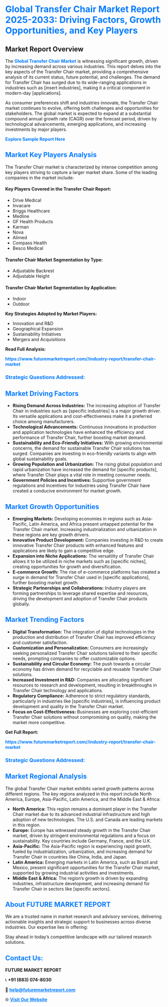 <h1 style="color: #007BFF;">Global Transfer Chair Market Report 2025-2033: Driving Factors, Growth Opportunities, and Key Players</h1>

<section id="overview">
<h2>Market Report Overview</h2>
<p>The <a href="https://www.futuremarketreport.com//industry-report/transfer-chair-market" style="color: #007BFF; text-decoration: none;"><strong>Global Transfer Chair Market</strong></a> is witnessing significant growth, driven by increasing demand across various industries. This report delves into the key aspects of the Transfer Chair market, providing a comprehensive analysis of its current status, future potential, and challenges. The demand for Transfer Chair has surged due to its wide-ranging applications in industries such as [insert industries], making it a critical component in modern-day [applications].</p>
<p>As consumer preferences shift and industries innovate, the Transfer Chair market continues to evolve, offering both challenges and opportunities for stakeholders. The global market is expected to expand at a substantial compound annual growth rate (CAGR) over the forecast period, driven by technological advancements, emerging applications, and increasing investments by major players.</p>
</section>

<section id="overview">
<p><a href="https://www.futuremarketreport.com//request-sample/reportId=52614" style="color: #007BFF; text-decoration: none;"><strong>Explore Sample Report Here</strong></a></p>
</section>

<section id="key-players">
<h2 style="color: #007BFF;">Market Key Players Analysis</h2>
<p>The Transfer Chair market is characterized by intense competition among key players striving to capture a larger market share. Some of the leading companies in the market include:</p>
<h4>Key Players Covered in the Transfer Chair Report:</h4>
<ul><li>Drive Medical</li><li>Invacare</li><li>Briggs Healthcare</li><li>Medline</li><li>GF Health Products</li><li>Karman</li><li>Nova</li><li>Alimed</li><li>Compass Health</li><li>Besco Medical</li></ul>
<h4>Transfer Chair Market Segmentation by Type:</h4>
<ul><li>Adjustable Backrest</li><li>Adjustable Height</li></ul>

<h4>Transfer Chair Market Segmentation by Application:</h4>
<ul><li>Indoor</li><li>Outdoor</li></ul>
<p><strong>Key Strategies Adopted by Market Players:</strong></p>
<ul>
<li>Innovation and R&D</li>
<li>Geographical Expansion</li>
<li>Sustainability Initiatives</li>
<li>Mergers and Acquisitions</li>
</ul>
</section>

<section>
<p><strong>Read Full Analysis: </strong></p><a href="https://www.futuremarketreport.com//industry-report/transfer-chair-market" style="color: #007BFF; text-decoration: none;"><strong>https://www.futuremarketreport.com//industry-report/transfer-chair-market</strong></a>
<h3 style="color: #007BFF;">Strategic Questions Addressed:</h3>
</section>

<section id="driving-factors">
<h2 style="color: #007BFF;">Market Driving Factors</h2>
<ul>
<li><strong>Rising Demand Across Industries:</strong> The increasing adoption of Transfer Chair in industries such as [specific industries] is a major growth driver. Its versatile applications and cost-effectiveness make it a preferred choice among manufacturers.</li>
<li><strong>Technological Advancements:</strong> Continuous innovations in production and application technologies have enhanced the efficiency and performance of Transfer Chair, further boosting market demand.</li>
<li><strong>Sustainability and Eco-Friendly Initiatives:</strong> With growing environmental concerns, the demand for sustainable Transfer Chair solutions has surged. Companies are investing in eco-friendly variants to align with global sustainability goals.</li>
<li><strong>Growing Population and Urbanization:</strong> The rising global population and rapid urbanization have increased the demand for [specific products], where Transfer Chair plays a vital role in meeting consumer needs.</li>
<li><strong>Government Policies and Incentives:</strong> Supportive government regulations and incentives for industries using Transfer Chair have created a conducive environment for market growth.</li>
</ul>
</section>

<section id="growth-opportunities">
<h2 style="color: #007BFF;">Market Growth Opportunities</h2>
<ul>
<li><strong>Emerging Markets:</strong> Developing economies in regions such as Asia-Pacific, Latin America, and Africa present untapped potential for the Transfer Chair market. Increasing industrialization and urbanization in these regions are key growth drivers.</li>
<li><strong>Innovative Product Development:</strong> Companies investing in R&D to create innovative Transfer Chair products with enhanced features and applications are likely to gain a competitive edge.</li>
<li><strong>Expansion into Niche Applications:</strong> The versatility of Transfer Chair allows it to be utilized in niche markets such as [specific niches], creating opportunities for growth and diversification.</li>
<li><strong>E-commerce Growth:</strong> The rise of e-commerce platforms has created a surge in demand for Transfer Chair used in [specific applications], further boosting market growth.</li>
<li><strong>Strategic Partnerships and Collaborations:</strong> Industry players are forming partnerships to leverage shared expertise and resources, driving the development and adoption of Transfer Chair products globally.</li>
</ul>
</section>

<section id="trending-factors">
<h2 style="color: #007BFF;">Market Trending Factors</h2>
<ul>
<li><strong>Digital Transformation:</strong> The integration of digital technologies in the production and distribution of Transfer Chair has improved efficiency and customer satisfaction.</li>
<li><strong>Customization and Personalization:</strong> Consumers are increasingly seeking personalized Transfer Chair solutions tailored to their specific needs, prompting companies to offer customizable options.</li>
<li><strong>Sustainability and Circular Economy:</strong> The push towards a circular economy has driven demand for recyclable and reusable Transfer Chair solutions.</li>
<li><strong>Increased Investment in R&D:</strong> Companies are allocating significant resources to research and development, resulting in breakthroughs in Transfer Chair technology and applications.</li>
<li><strong>Regulatory Compliance:</strong> Adherence to strict regulatory standards, particularly in industries like [specific industries], is influencing product development and quality in the Transfer Chair market.</li>
<li><strong>Focus on Cost-Effectiveness:</strong> Businesses are exploring cost-efficient Transfer Chair solutions without compromising on quality, making the market more competitive.</li>
</ul>
</section>

<section>
<p><strong>Get Full Report: </strong></p><a href="https://www.futuremarketreport.com//industry-report/transfer-chair-market" style="color: #007BFF; text-decoration: none;"><strong>https://www.futuremarketreport.com//industry-report/transfer-chair-market</strong></a>
<h3 style="color: #007BFF;">Strategic Questions Addressed:</h3>
</section>


<section id="regional-analysis">
<h2 style="color: #007BFF;">Market Regional Analysis</h2>
<p>The global Transfer Chair market exhibits varied growth patterns across different regions. The key regions analyzed in this report include North America, Europe, Asia-Pacific, Latin America, and the Middle East & Africa:</p>
<ul>
<li><strong>North America:</strong> This region remains a dominant player in the Transfer Chair market due to its advanced industrial infrastructure and high adoption of new technologies. The U.S. and Canada are leading markets in this region.</li>
<li><strong>Europe:</strong> Europe has witnessed steady growth in the Transfer Chair market, driven by stringent environmental regulations and a focus on sustainability. Key countries include Germany, France, and the U.K.</li>
<li><strong>Asia-Pacific:</strong> The Asia-Pacific region is experiencing rapid growth, fueled by industrialization, urbanization, and increasing demand for Transfer Chair in countries like China, India, and Japan.</li>
<li><strong>Latin America:</strong> Emerging markets in Latin America, such as Brazil and Mexico, present significant opportunities for the Transfer Chair market, supported by growing industrial activities and investments.</li>
<li><strong>Middle East & Africa:</strong> The region’s growth is driven by expanding industries, infrastructure development, and increasing demand for Transfer Chair in sectors like [specific sectors].</li>
</ul>
</section>

<footer>
<h2 style="color: #007BFF;">About FUTURE MARKET REPORT</h2>
<p>We are a trusted name in market research and advisory services, delivering actionable insights and strategic support to businesses across diverse industries. Our expertise lies in offering:</p>

<p>Stay ahead in today’s competitive landscape with our tailored research solutions.</p>

<h2 style="color: #007BFF;">Contact Us:</h2>
<p><strong>FUTURE MARKET REPORT</strong></p>
<p>📞 <strong>+91 (883) 074-8030</strong></p>
<p>📧 <strong><a href="mailto:help@futuremarketreport.com" style="color: #007BFF;">help@futuremarketreport.com</a></strong></p>
<p>🌐 <strong><a href="https://www.futuremarketreport.com/" style="color: #007BFF;">Visit Our Website</a></strong></p>
</footer>